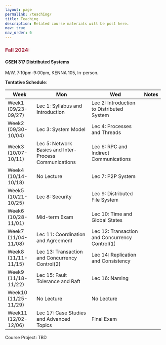 ```yaml
---
layout: page
permalink: /teaching/
title: Teaching
description: Related course materials will be post here.
nav: true
nav_order: 6
---
```


### <font color=#a4233b>Fall 2024:</font>
#### CSEN 317 Distributed Systems
M/W, 7:10pm-9:00pm, KENNA 105, In-person. 

**Tentative Schedule**:

| Week | Mon | Wed | Notes |
|--------|------- |--------|-------|
| Week1 (09/23-09/27)   | Lec 1: Syllabus and Introduction | Lec 2: Introduction to Distributed System |  |
| Week2 (09/30-10/04)   | Lec 3: System Model              | Lec 4: Processes and Threads              |  |
| Week3 (10/07-10/11)   | Lec 5: Network Basics and Inter-Process Communications  | Lec 6: RPC and Indirect Communications      |  |
| Week4 (10/14-10/18)   | No Lecture                       | Lec 7: P2P System                         |  |
| Week5 (10/21-10/25)   | Lec 8: Security                  | Lec 9: Distributed File System            |  |
| Week6 (10/28-11/01)   | Mid-term Exam                    | Lec 10: Time and Global States            |  |
| Week7 (11/04-11/08)   | Lec 11: Coordination and Agreement               | Lec 12: Transaction and Concurrency Control(1) |  |
| Week8 (11/11-11/15)   | Lec 13: Transaction and Concurrency Control(2)   | Lec 14: Replication and Consistency |  |
| Week9 (11/18-11/22)   | Lec 15: Fault Tolerance and Raft                 | Lec 16: Naming|  |
| Week10 (11/25-11/29)  | No Lecture | No Lecture |  |
| Week11 (12/02-12/06)  | Lec 17: Case Studies and Advanced Topics | Final Exam |  |


Course Project: TBD